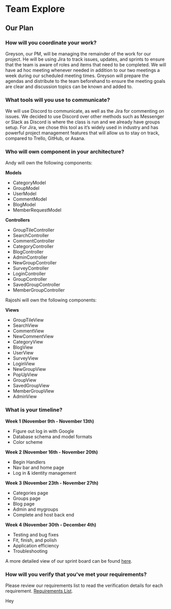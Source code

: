# Team Explore

## Our Plan

### How will you coordinate your work?

Greyson, our PM, will be managing the remainder of the work for our project. He will be using Jira to track issues, updates, and sprints to ensure that the team is aware of roles and items that need to be completed. We will have ad hoc meeting whenever needed in addition to our two meetings a week during our scheduled meeting times. Greyson will prepare the agendas and distribute to the team beforehand to ensure the meeting goals are clear and discussion topics can be known and added to.

### What tools will you use to communicate?

We will use Discord to communicate, as well as the Jira for commenting on issues. We decided to use Discord over other methods such as Messenger or Slack as Discord is where the class is run and we already have groups setup. For Jira, we chose this tool as it’s widely used in industry and has powerful project management features that will allow us to stay on track, compared to Trello, GitHub, or Asana.

### Who will own component in your architecture?

Andy will own the following components:

**Models**
* CategoryModel
* GroupModel
* UserModel
* CommentModel
* BlogModel
* MemberRequestModel

**Controllers**
* GroupTileController
* SearchController
* CommentController
* CategoryController
* BlogController
* AdminController
* NewGroupController
* SurveyController
* LoginController
* GroupController
* SavedGroupController
* MemberGroupController

Rajoshi will own the following components:

**Views**
* GroupTileView
* SearchView
* CommentView
* NewCommentView
* CategoryView
* BlogView
* UserView
* SurveyView
* LoginView
* NewGroupView
* PopUpView
* GroupView
* SavedGroupView
* MemberGroupVIew
* AdminView

### What is your timeline?

**Week 1 (November 9th - November 13th)**

* Figure out log in with Google
* Database schema and model formats
* Color scheme

**Week 2 (November 16th - November 20th)**

* Begin Handlers
* Nav bar and home page
* Log in & identity management

**Week 3 (November 23th - November 27th)**

* Categories page
* Groups page
* Blog page
* Admin and mygroups
* Complete and host back end

**Week 4 (November 30th - December 4th)**

* Testing and bug fixes
* Fit, finish, and polish
* Application efficiency
* Troubleshooting

A more detailed view of our sprint board can be found [here](https://info442teame.atlassian.net/secure/RapidBoard.jspa?rapidView=1&projectKey=I442).

### How will you verify that you've met your requirements?

Please review our requirements list to read the verification details for each requirement. [Requirements List](https://github.com/autumn-info-442a/team-e/blob/main/HW3.md).

Hey

